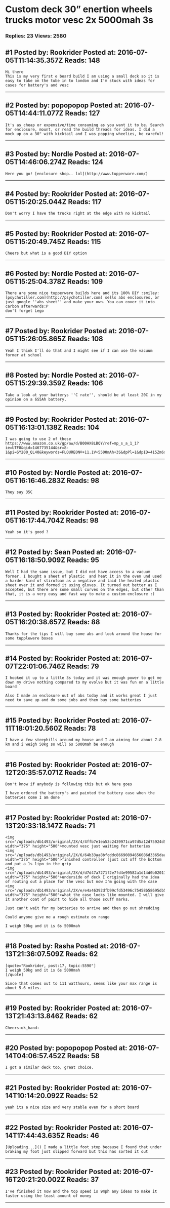 # Custom deck 30&rdquo; enertion wheels trucks motor vesc 2x 5000mah 3s

### Replies: 23 Views: 2580

## \#1 Posted by: Rookrider Posted at: 2016-07-05T11:14:35.357Z Reads: 148

```
Hi there 
This is my very first e board build I am using a small deck so it is easy to take on the tube in to london and I'm stuck with ideas for cases for battery's and vesc
```

---
## \#2 Posted by: popopopop Posted at: 2016-07-05T14:44:11.077Z Reads: 127

```
It's as cheap or expensive/time consuming as you want it to be. Search for enclosure, mount, or read the build threads for ideas. I did a mock up on a 30" with kicktail and I was popping wheelies, be careful!
```

---
## \#3 Posted by: Nordle Posted at: 2016-07-05T14:46:06.274Z Reads: 124

```
Here you go! [enclosure shop.. lol](http://www.tupperware.com/)
```

---
## \#4 Posted by: Rookrider Posted at: 2016-07-05T15:20:25.044Z Reads: 117

```
Don't worry I have the trucks right at the edge with no kicktail
```

---
## \#5 Posted by: Rookrider Posted at: 2016-07-05T15:20:49.745Z Reads: 115

```
Cheers but what is a good DIY option
```

---
## \#6 Posted by: Nordle Posted at: 2016-07-05T15:25:04.378Z Reads: 109

```
There are some nice tupperware builds here and its 100% DIY :smiley:
[psychotiller.com](http://psychotiller.com) sells abs enclosures, or just google ''abs sheet'' and make your own. You can cover it into carbon afterwards:P
don't forget Lego
```

---
## \#7 Posted by: Rookrider Posted at: 2016-07-05T15:26:05.865Z Reads: 108

```
Yeah I think I'll do that and I might see if I can use the vacuum former at school
```

---
## \#8 Posted by: Nordle Posted at: 2016-07-05T15:29:39.359Z Reads: 106

```
Take a look at your batterys ''C rate'', should be at least 20C in my opinion on a 6S5Ah battery.
```

---
## \#9 Posted by: Rookrider Posted at: 2016-07-05T16:13:01.138Z Reads: 104

```
I was going to use 2 of these https://www.amazon.co.uk/gp/aw/d/B00HX8LBQY/ref=mp_s_a_1_1?ie=UTF8&qid=1467735144&sr=8-1&pi=SY200_QL40&keywords=FLOUREON®+11.1V+5500mAh+3S&dpPl=1&dpID=415Zm6xLeDL&ref=plSrch
```

---
## \#10 Posted by: Nordle Posted at: 2016-07-05T16:16:46.283Z Reads: 98

```
They say 35C
```

---
## \#11 Posted by: Rookrider Posted at: 2016-07-05T16:17:44.704Z Reads: 98

```
Yeah so it's good ?
```

---
## \#12 Posted by: Sean Posted at: 2016-07-05T16:18:50.909Z Reads: 95

```
Well I had the same issue, but I did not have access to a vacuum former. I bought a sheet of plastic  and heat it in the oven und used a harder kind of stirofoam as a negative and laid the heated plastic sheet over it and formed it using gloves. It turned out better as I accepted, but there are some small curves on the edges, but other than that, it is a very easy and fast way to make a custom enclosure :)
```

---
## \#13 Posted by: Rookrider Posted at: 2016-07-05T16:20:38.657Z Reads: 88

```
Thanks for the tips I will buy some abs and look around the house for some tupplewere boxes
```

---
## \#14 Posted by: Rookrider Posted at: 2016-07-07T22:01:06.746Z Reads: 79

```
I hooked it up to a little 3s today and it was enough power to get me down my drive nothing compared to my evolve but it was fun on a little board

Also I made an enclosure out of abs today and it works great I just need to save up and do some jobs and then buy some batteries
```

---
## \#15 Posted by: Rookrider Posted at: 2016-07-11T18:01:20.560Z Reads: 78

```
I have a few steephills around my house and I am aiming for about 7-8 km and i weigh 50kg so will 6s 5000mah be enough
```

---
## \#16 Posted by: Rookrider Posted at: 2016-07-12T20:35:57.071Z Reads: 74

```
Don't know if anybody is following this but ok here goes 

I have ordered the battery's and painted the battery case when the batteries come I am done
```

---
## \#17 Posted by: Rookrider Posted at: 2016-07-13T20:33:18.147Z Reads: 71

```
<img src="/uploads/db1493/original/2X/4/4ffb7e1ea53c2439971ca97d5a12d75924d54ff6.jpg" width="375" height="500">mounted vesc just waiting for batteries 
<img src="/uploads/db1493/original/2X/6/64b33aa8bfcddc86690894656086d3365daa3fed.jpg" width="375" height="500">finished controller (just cut off the bottom and put a 1s lipo in the grip
<img src="/uploads/db1493/original/2X/d/d7d47a7271f2e7fd4e99582a1d14d0b020115998.jpg" width="375" height="500">underside of deck I originally had the idea of routing out a place for the vesc but now I'm going with the case
<img src="/uploads/db1493/original/2X/e/e4a46392dfb99cfd53496c75458b58695db51d07.jpg" width="375" height="500">what the case looks like mounted. I will give it another coat of paint to hide all those scuff marks. 

Just can't wait for my batteries to arrive and then go out shredding 

Could anyone give me a rough estimate on range 

I weigh 50kg and it is 6s 5000mah
```

---
## \#18 Posted by: Rasha Posted at: 2016-07-13T21:36:07.509Z Reads: 62

```
[quote="Rookrider, post:17, topic:5590"]
I weigh 50kg and it is 6s 5000mah
[/quote]

Since that comes out to 111 watthours, seems like your max range is about 5-6 miles.
```

---
## \#19 Posted by: Rookrider Posted at: 2016-07-13T21:43:13.846Z Reads: 62

```
Cheers:ok_hand:
```

---
## \#20 Posted by: popopopop Posted at: 2016-07-14T04:06:57.452Z Reads: 58

```
I got a similar deck too, great choice.
```

---
## \#21 Posted by: Rookrider Posted at: 2016-07-14T10:14:20.092Z Reads: 52

```
yeah its a nice size and very stable even for a short board
```

---
## \#22 Posted by: Rookrider Posted at: 2016-07-14T17:44:43.635Z Reads: 46

```
[Uploading...]() I made a little foot stop because I found that under braking my foot just slipped forward but this has sorted it out
```

---
## \#23 Posted by: Rookrider Posted at: 2016-07-16T20:21:20.002Z Reads: 37

```
I've finished it now and the top speed is 9mph any ideas to make it faster using the least amount of money
```

---
